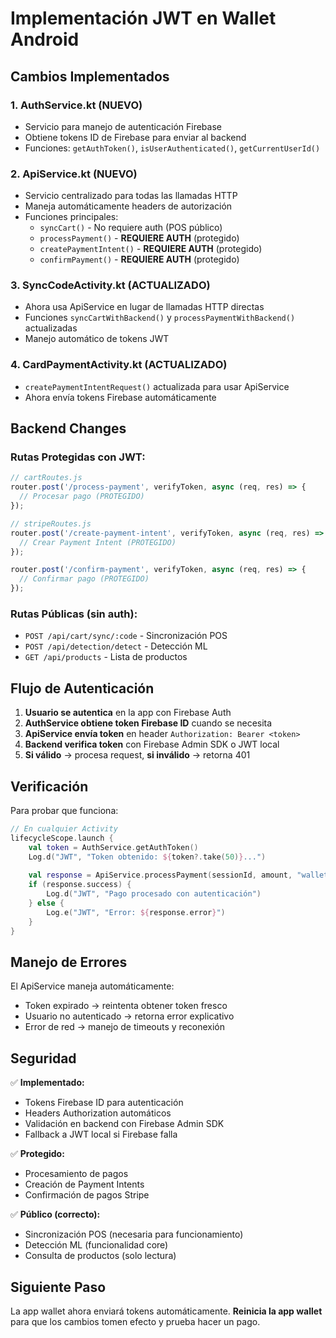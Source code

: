 # Implementación JWT en Wallet Android

## Cambios Implementados

### 1. AuthService.kt (NUEVO)
- Servicio para manejo de autenticación Firebase
- Obtiene tokens ID de Firebase para enviar al backend
- Funciones: `getAuthToken()`, `isUserAuthenticated()`, `getCurrentUserId()`

### 2. ApiService.kt (NUEVO)
- Servicio centralizado para todas las llamadas HTTP
- Maneja automáticamente headers de autorización
- Funciones principales:
  - `syncCart()` - No requiere auth (POS público)
  - `processPayment()` - **REQUIERE AUTH** (protegido)
  - `createPaymentIntent()` - **REQUIERE AUTH** (protegido)
  - `confirmPayment()` - **REQUIERE AUTH** (protegido)

### 3. SyncCodeActivity.kt (ACTUALIZADO)
- Ahora usa ApiService en lugar de llamadas HTTP directas
- Funciones `syncCartWithBackend()` y `processPaymentWithBackend()` actualizadas
- Manejo automático de tokens JWT

### 4. CardPaymentActivity.kt (ACTUALIZADO)
- `createPaymentIntentRequest()` actualizada para usar ApiService
- Ahora envía tokens Firebase automáticamente

## Backend Changes

### Rutas Protegidas con JWT:
```javascript
// cartRoutes.js
router.post('/process-payment', verifyToken, async (req, res) => {
  // Procesar pago (PROTEGIDO)
});

// stripeRoutes.js  
router.post('/create-payment-intent', verifyToken, async (req, res) => {
  // Crear Payment Intent (PROTEGIDO)
});

router.post('/confirm-payment', verifyToken, async (req, res) => {
  // Confirmar pago (PROTEGIDO)
});
```

### Rutas Públicas (sin auth):
- `POST /api/cart/sync/:code` - Sincronización POS
- `POST /api/detection/detect` - Detección ML
- `GET /api/products` - Lista de productos

## Flujo de Autenticación

1. **Usuario se autentica** en la app con Firebase Auth
2. **AuthService obtiene token Firebase ID** cuando se necesita
3. **ApiService envía token** en header `Authorization: Bearer <token>`
4. **Backend verifica token** con Firebase Admin SDK o JWT local
5. **Si válido** → procesa request, **si inválido** → retorna 401

## Verificación

Para probar que funciona:

```kotlin
// En cualquier Activity
lifecycleScope.launch {
    val token = AuthService.getAuthToken()
    Log.d("JWT", "Token obtenido: ${token?.take(50)}...")
    
    val response = ApiService.processPayment(sessionId, amount, "wallet")
    if (response.success) {
        Log.d("JWT", "Pago procesado con autenticación")
    } else {
        Log.e("JWT", "Error: ${response.error}")
    }
}
```

## Manejo de Errores

El ApiService maneja automáticamente:
- Token expirado → reintenta obtener token fresco
- Usuario no autenticado → retorna error explicativo
- Error de red → manejo de timeouts y reconexión

## Seguridad

✅ **Implementado:**
- Tokens Firebase ID para autenticación
- Headers Authorization automáticos
- Validación en backend con Firebase Admin SDK
- Fallback a JWT local si Firebase falla

✅ **Protegido:**
- Procesamiento de pagos
- Creación de Payment Intents
- Confirmación de pagos Stripe

✅ **Público (correcto):**
- Sincronización POS (necesaria para funcionamiento)
- Detección ML (funcionalidad core)
- Consulta de productos (solo lectura)

## Siguiente Paso

La app wallet ahora enviará tokens automáticamente. **Reinicia la app wallet** para que los cambios tomen efecto y prueba hacer un pago.
